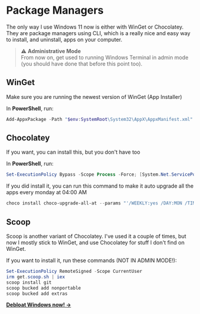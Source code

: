 # Package Managers

The only way I use Windows 11 now is either with WinGet or Chocolatey. They are package managers using CLI, which is a really nice and easy way to install, and uninstall, apps on your computer.

> ⚠️ **Administrative Mode**  
> From now on, get used to running Windows Terminal in admin mode (you should have done that before this point too).

## WinGet

Make sure you are running the newest version of WinGet (App Installer)

   In **PowerShell**, run:  
   ```powershell
   Add-AppxPackage -Path "$env:SystemRoot\System32\AppX\AppxManifest.xml" -Register
   ```

## Chocolatey

If you want, you can install this, but you don't have too

   In **PowerShell**, run:  
   ```powershell
   Set-ExecutionPolicy Bypass -Scope Process -Force; [System.Net.ServicePointManager]::SecurityProtocol = [System.Net.ServicePointManager]::SecurityProtocol -bor 3072; iex ((New-Object System.Net.WebClient).DownloadString('https://chocolatey.org/install.ps1'))
   ```

   If you did install it, you can run this command to make it auto upgrade all the apps every monday at 04:00 AM
   ```powershell
   choco install choco-upgrade-all-at --params "'/WEEKLY:yes /DAY:MON /TIME:04:00'"
   ```

## Scoop

Scoop is another variant of Chocolatey. I've used it a couple of times, but now I mostly stick to WinGet, and use Chocolatey for stuff I don't find on WinGet.

   If you want to install it, run these commands (NOT IN ADMIN MODE!):
   ```powershell
   Set-ExecutionPolicy RemoteSigned -Scope CurrentUser
   irm get.scoop.sh | iex
   scoop install git
   scoop bucked add nonportable
   scoop bucked add extras
   ```

   **[Debloat Windows now! →](debloat.md)**